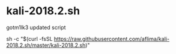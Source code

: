 # kali-2018.2.sh
gotm1lk3 updated script

sh -c "$(curl -fsSL https://raw.githubusercontent.com/aflima/kali-2018.2.sh/master/kali-2018.2.sh)"
